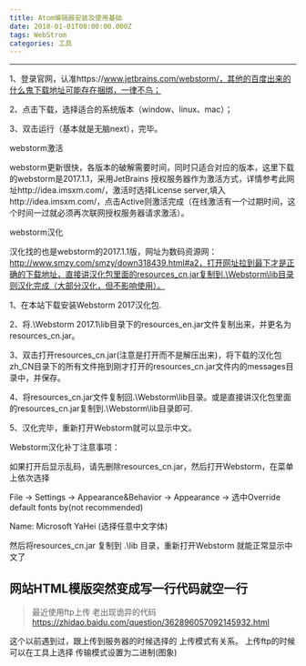 ```yaml
---
title: Atom编辑器安装及使用基础
date: 2018-01-01T00:00:00.000Z
tags: WebStrom
categories: 工具
---
```


--------------------------------------------------------------------------------

<!-- more -->

1、登录官网，认准https://www.jetbrains.com/webstorm/，其他的百度出来的什么鬼下载地址可能存在捆绑，一律不鸟；

2、点击下载，选择适合的系统版本（window、linux、mac）；

3、双击运行（基本就是无脑next），完毕。

webstorm激活

webstorm更新很快，各版本的破解需要时间，同时只适合对应的版本，这里下载的webstorm是2017.1.1，采用JetBrains 授权服务器作为激活方式，详情参考此网址http://idea.imsxm.com/，激活时选择License server,填入http://idea.imsxm.com/，点击Active则激活完成（在线激活有一个过期时间，这个时间一过就必须再次联网授权服务器请求激活）。

webstorm汉化

汉化找的也是webstorm的2017.1.1版，网址为数码资源网：http://www.smzy.com/smzy/down318439.html#a2，打开网址拉到最下才是正确的下载地址，直接讲汉化包里面的resources_cn.jar复制到.\Webstorm\lib目录则汉化完成（大部分汉化，但不影响使用）。

1、在本站下载安装Webstorm 2017汉化包.

2、将.\Webstorm 2017.1\lib目录下的resources_en.jar文件复制出来，并更名为resources_cn.jar。

3、双击打开resources_cn.jar(注意是打开而不是解压出来)，将下载的汉化包zh_CN目录下的所有文件拖到刚才打开的resources_cn.jar文件内的messages目录中，并保存。

4、将resources_cn.jar文件复制回.\Webstorm\lib目录。或是直接讲汉化包里面的resources_cn.jar复制到.\Webstorm\lib目录即可.

5、汉化完毕，重新打开Webstorm就可以显示中文。

Webstorm汉化补丁注意事项：

如果打开后显示乱码，请先删除resources_cn.jar，然后打开Webstorm，在菜单上依次选择

File -> Settings -> Appearance&Behavior -> Appearance -> 选中Override default fonts by(not recommended)

Name: Microsoft YaHei (选择任意中文字体)

然后将resources_cn.jar 复制到 .\lib 目录，重新打开Webstorm 就能正常显示中文了

## 网站HTML模版突然变成写一行代码就空一行

> 最近使用ftp上传 老出现诡异的代码 https://zhidao.baidu.com/question/362896057092145932.html

这个以前遇到过，跟上传到服务器的时候选择的 上传模式有关系。
上传ftp的时候可以在工具上选择
传输模式设置为二进制(图象)

